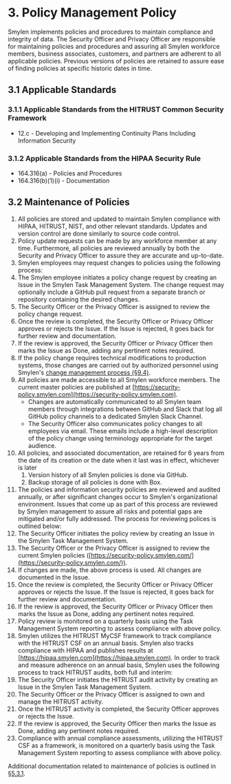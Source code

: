 # 3. Policy Management Policy

Smylen implements policies and procedures to maintain compliance and integrity of data. The Security Officer and Privacy Officer are responsible for maintaining policies and procedures and assuring all Smylen workforce members, business associates, customers, and partners are adherent to all applicable policies. Previous versions of policies are retained to assure ease of finding policies at specific historic dates in time.

## 3.1 Applicable Standards

### 3.1.1 Applicable Standards from the HITRUST Common Security Framework

* 12.c - Developing and Implementing Continuity Plans Including Information Security

### 3.1.2 Applicable Standards from the HIPAA Security Rule

* 164.316(a) - Policies and Procedures
* 164.316(b)(1)(i) - Documentation

## 3.2 Maintenance of Policies

1. All policies are stored and updated to maintain Smylen compliance with HIPAA, HITRUST, NIST, and other relevant standards. Updates and version control are done similarly to source code control.
2. Policy update requests can be made by any workforce member at any time. Furthermore, all policies are reviewed annually by both the Security and Privacy Officer to assure they are accurate and up-to-date.
3. Smylen employees may request changes to policies using the following process:
  1. The Smylen employee initiates a policy change request by creating an Issue in the Smylen Task Management System. The change request may optionally include a GitHub pull request from a separate branch or repository containing the desired changes.
  2. The Security Officer or the Privacy Officer is assigned to review the policy change request.
  3. Once the review is completed, the Security Officer or Privacy Officer approves or rejects the Issue. If the Issue is rejected, it goes back for further review and documentation.
  4. If the review is approved, the Security Officer or Privacy Officer then marks the Issue as Done, adding any pertinent notes required.
  5. If the policy change requires technical modifications to production systems, those changes are carried out by authorized personnel using Smylen's [change management process (§9.4)](#9.4-changing-existing-systems).
4. All policies are made accessible to all Smylen workforce members. The current master policies are published at [https://security-policy.smylen.com](https://security-policy.smylen.com).
   * Changes are automatically communicated to all Smylen team members through integrations between GitHub and Slack that log all GitHub policy channels to a dedicated Smylen Slack Channel.
   * The Security Officer also communicates policy changes to all employees via email. These emails include a high-level description of the policy change using terminology appropriate for the target audience.
5. All policies, and associated documentation, are retained for 6 years from the date of its creation or the date when it last was in effect, whichever is later
   1. Version history of all Smylen policies is done via GitHub.
   2. Backup storage of all policies is done with Box.
6. The policies and information security policies are reviewed and audited annually, or after significant changes occur to Smylen's organizational environment. Issues that come up as part of this process are reviewed by Smylen management to assure all risks and potential gaps are mitigated and/or fully addressed. The process for reviewing polices is outlined below:
  1. The Security Officer initiates the policy review by creating an Issue in the Smylen Task Management System.
  2. The Security Officer or the Privacy Officer is assigned to review the current Smylen policies ([https://security-policy.smylen.com/](https://security-policy.smylen.com/)).
  3. If changes are made, the above process is used. All changes are documented in the Issue.
  4. Once the review is completed, the Security Officer or Privacy Officer approves or rejects the Issue. If the Issue is rejected, it goes back for further review and documentation.
  5. If the review is approved, the Security Officer or Privacy Officer then marks the Issue as Done, adding any pertinent notes required.
  6. Policy review is monitored on a quarterly basis using the Task Management System reporting to assess compliance with above policy.
7. Smylen utilizes the HITRUST MyCSF framework to track compliance with the HITRUST CSF on an annual basis. Smylen also tracks compliance with HIPAA and publishes results at [https://hipaa.smylen.com](https://hipaa.smylen.com). In order to track and measure adherence on an annual basis, Smylen uses the following process to track HITRUST audits, both full and interim:
  1. The Security Officer initiates the HITRUST audit activity by creating an Issue in the Smylen Task Management System.
  2. The Security Officer or the Privacy Officer is assigned to own and manage the HITRUST activity.
  3. Once the HITRUST activity is completed, the Security Officer approves or rejects the Issue.
  5. If the review is approved, the Security Officer then marks the Issue as Done, adding any pertinent notes required.
  6. Compliance with annual compliance assessments, utilizing the HITRUST CSF as a framework, is monitored on a quarterly basis using the Task Management System reporting to assess compliance with above policy.

Additional documentation related to maintenance of policies is outlined in [§5.3.1](#5.3-security-officer).
